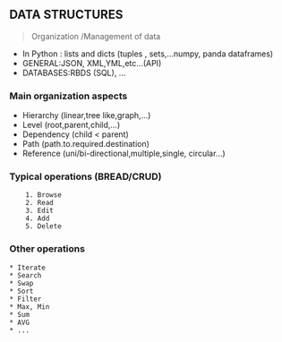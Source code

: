 ## DATA STRUCTURES

> Organization /Management of data

* In Python : lists and dicts (tuples , sets,...numpy, panda dataframes)
* GENERAL:JSON, XML,YML,etc...(API)
* DATABASES:RBDS (SQL), ...

### Main organization aspects
* Hierarchy     (linear,tree like,graph,...)
* Level         (root,parent,child,...)
* Dependency    (child < parent)
* Path          (path.to.required.destination)
* Reference     (uni/bi-directional,multiple,single, circular...)
### Typical operations (BREAD/CRUD)
        1. Browse
        2. Read
        3. Edit
        4. Add
        5. Delete
### Other operations
    * Iterate
    * Search
    * Swap
    * Sort
    * Filter
    * Max, Min
    * Sum
    * AVG
    * ...
